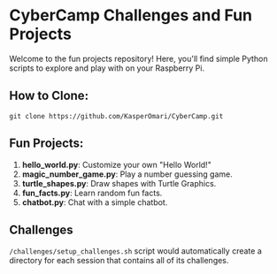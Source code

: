 # CyberCamp Challenges and Fun Projects

Welcome to the fun projects repository! Here, you'll find simple Python scripts to explore and play with on your Raspberry Pi.

## How to Clone:
```
git clone https://github.com/KasperOmari/CyberCamp.git
```

## Fun Projects:
1. **hello_world.py**: Customize your own "Hello World!"
2. **magic_number_game.py**: Play a number guessing game.
3. **turtle_shapes.py**: Draw shapes with Turtle Graphics.
4. **fun_facts.py**: Learn random fun facts.
5. **chatbot.py**: Chat with a simple chatbot.

## Challenges
`/challenges/setup_challenges.sh` script would automatically create a directory for each session that contains all of its challenges.
